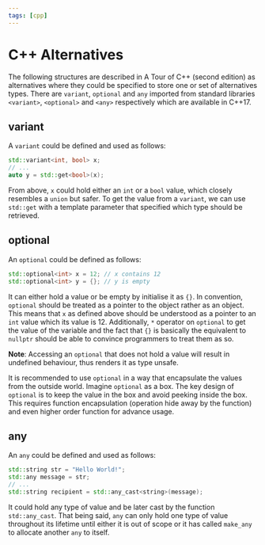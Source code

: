 ```yaml
---
tags: [cpp]
---
```


# C++ Alternatives

The following structures are described in A Tour of C++ (second edition) as
alternatives where they could be specified to store one or set of alternatives
types. There are `variant`, `optional` and `any` imported from standard
libraries `<variant>`, `<optional>` and `<any>` respectively which are available
in C++17.

## variant

A `variant` could be defined and used as follows:

```cpp
std::variant<int, bool> x;
// ...
auto y = std::get<bool>(x);
```

From above, `x` could hold either an `int` or a `bool` value, which closely
resembles a `union` but safer. To get the value from a `variant`, we can use
`std::get` with a template parameter that specified which type should be
retrieved.

## optional

An `optional` could be defined as follows:

```cpp
std::optional<int> x = 12; // x contains 12
std::optional<int> y = {}; // y is empty
```

It can either hold a value or be empty by initialise it as `{}`. In convention,
`optional` should be treated as a pointer to the object rather as an object.
This means that `x` as defined above should be understood as a pointer to an
`int` value which its value is 12. Additionally, `*` operator on `optional` to
get the value of the variable and the fact that `{}` is basically the equivalent
to `nullptr` should be able to convince programmers to treat them as so.

**Note**: Accessing an `optional` that does not hold a value will result in
undefined behaviour, thus renders it as type unsafe.

It is recommended to use `optional` in a way that encapsulate the values from
the outside world. Imagine `optional` as a box. The key design of `optional` is
to keep the value in the box and avoid peeking inside the box. This requires
function encapsulation (operation hide away by the function) and even higher
order function for advance usage.

## any

An `any` could be defined and used as follows:

```cpp
std::string str = "Hello World!";
std::any message = str;
// ...
std::string recipient = std::any_cast<string>(message);
```

It could hold any type of value and be later cast by the function
`std::any_cast`. That being said, `any` can only hold one type of value
throughout its lifetime until either it is out of scope or it has called
`make_any` to allocate another `any` to itself.

